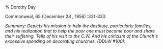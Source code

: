 % Dorothy Day

Commonweal, 65 (December 28 , 1956) :331-333.

*Summary: Depicts his mission to help the destitute, particularly
families, and his realization that to help the poor one must become poor
and share their suffering. Tells of his visit to the C.W. And his
criticism of the Church's excessive spending on decorating churches.
(DDLW \#100).*


